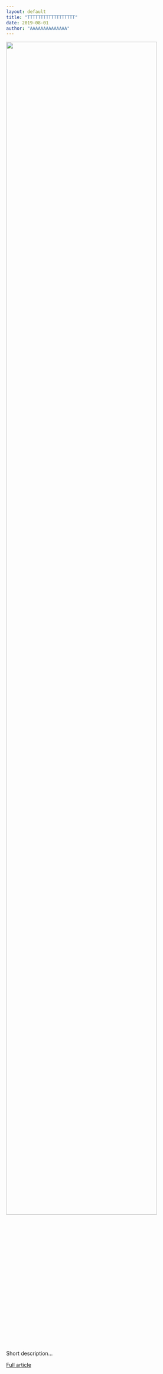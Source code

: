 ```yaml
---
layout: default
title: "TTTTTTTTTTTTTTTTTT"
date: 2019-08-01
author: "AAAAAAAAAAAAAA"
---
```


<img src="thumbnail.png" width="90%" />

Short description...

[Full article](URL_TO_FULL_ARTICLE)<br>
